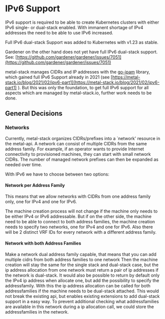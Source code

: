# IPv6 Support

IPv6 support is required to be able to create Kubernetes clusters with either IPv6 single- or dual-stack enabled.
With immanent shortage of IPv4 addresses the need to be able to use IPv6 increased.

Full IPv6 dual-stack Support was added to Kubernetes with v1.23 as stable.

Gardener on the other hand does not yet have full IPv6 dual-stack support. See: [https://github.com/gardener/gardener/issues/7051](https://github.com/gardener/gardener/issues/7051)

metal-stack manages CIDRs and IP addresses with the [go-ipam](https://github.com/metal-stack/go-ipam) library, which gained full IPv6 Support already in 2021 (see [https://metal-stack.io/blog/2021/02/ipv6-part1](https://metal-stack.io/blog/2021/02/ipv6-part1) ).
But this was only the foundation, to get full IPv6 support for all aspects which are managed by metal-stack.io, further work needs to be done.

## General Decisions

### Networks

Currently, metal-stack organizes CIDRs/prefixes into a `network' resource in the metal-api. A network can consist of multiple CIDRs from the same address family. For example, if an operator wants to provide Internet connectivity to provisioned machines, they can start with small network CIDRs. The number of managed network prefixes can then be expanded as needed over time.

With IPv6 we have to choose between two options:

#### Network per Address Family

This means that we allow networks with CIDRs from one address family only, one for IPv4 and one for IPv6.

The machine creation process will not change if the machine only needs to be either IPv4 or IPv6 addressable.
But if on the other side, the machine need to be able to connect to both address families, the machine creation needs to specify two networks, one for IPv4 and one for IPv6.
Also there will be 2 distinct VRF IDs for every network with a different address family.

#### Network with both Address Families

Make a network dual address family capable, that means that you can add multiple cidrs from both address families to one network
Then the machine creation will stay the same for the single stack and dual-stack case, but the ip address allocation from one network must return a pair of ip addresses if the network is dual-stack.
It would also be possible to return by default only the IPv4 ip address when allocate one, but add the possibility to specify the addressfamily. With this the ip address allocation can be called for both addressfamilies if the machine needs to be dual-stack attached. This would not break the existing api, but enables existing extensions to add dual-stack support in a easy way.
To prevent additional checking what addressfamilies are available in this network during a ip allocation call, we could store the addressfamilies in the network.
